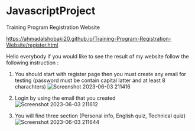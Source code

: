 # JavascriptProject

Training Program Registration Website

https://ahmadalshobaki20.github.io/Training-Program-Registration-Website/register.html

Hello everybody if you would like to see the result of my website follow the following instruction :

1. You should start with register page then you must create any email for testing  (password must be contain capital latter and at least 8 charachters)
![Screenshot 2023-06-03 211416](https://github.com/AhmadAlshobaki20/Training-Program-Registration-Website/assets/127348872/8b247860-8985-47ed-a09e-6f8d3891993b)

2. Login by using the email that you created
![Screenshot 2023-06-03 211612](https://github.com/AhmadAlshobaki20/Training-Program-Registration-Website/assets/127348872/2b18159c-dfbd-49ae-a60d-840bee04fbae)

3. You will find three section (Personal info, English quiz, Technical quiz) 
![Screenshot 2023-06-03 211644](https://github.com/AhmadAlshobaki20/Training-Program-Registration-Website/assets/127348872/4f136425-6fc2-4248-90a5-29e0284cd032)


